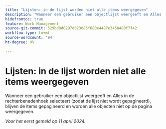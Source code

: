 ```yaml
---
title: "Lijsten: in de lijst worden niet alle items weergegeven"
description: "Wanneer een gebruiker een objectlijst weergeeft en Alles in de rechterbenedenhoek selecteert (zodat de lijst niet wordt gepagineerd), blijven de items gepagineerd en worden alle objecten niet op de pagina weergegeven."
hidefromtoc: true
feature: Work Management
source-git-commit: 529bd8d0297d023085f680e4487e3458488f7f42
workflow-type: tm+mt
source-wordcount: '94'
ht-degree: 0%

---
```



# Lijsten: in de lijst worden niet alle items weergegeven

Wanneer een gebruiker een objectlijst weergeeft en Alles in de rechterbenedenhoek selecteert (zodat de lijst niet wordt gepagineerd), blijven de items gepagineerd en worden alle objecten niet op de pagina weergegeven.

_Voor het eerst gemeld op 11 april 2024._

